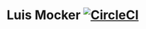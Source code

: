 # Luis Mocker [![CircleCI](https://circleci.com/gh/microsoftly/luis-mocker.svg?style=shield)](https://circleci.com/gh/microsoftly/luis-mocker)